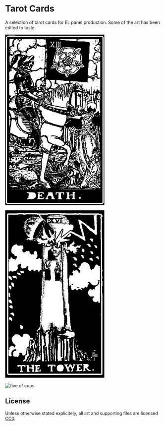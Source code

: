 Tarot Cards
===

A selection of tarot cards for EL panel production.
Some of the art has been edited to taste.

![death](wd/rider-waite-death.png)

![tower](wd/RWS_Tarot_16_Tower_v0.1.1.png)

![five of cups](five-of-cups_v0.1.0.png)

License
---

Unless otherwise stated explicitely, all art and supporting files are licensed [CC0](https://creativecommons.org/publicdomain/zero/1.0/).
